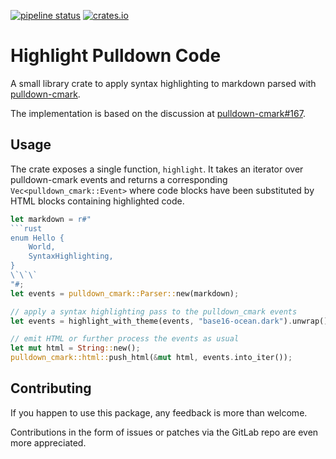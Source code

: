 [![pipeline status](https://gitlab.com/eguiraud/highlight-pulldown/badges/main/pipeline.svg)](https://gitlab.com/eguiraud/highlight-pulldown/-/commits/main)
[![crates.io](https://img.shields.io/crates/v/highlight-pulldown.svg)](https://crates.io/crates/highlight-pulldown)

# Highlight Pulldown Code

A small library crate to apply syntax highlighting to markdown parsed with [pulldown-cmark](https://crates.io/crates/pulldown-cmark).

The implementation is based on the discussion at [pulldown-cmark#167](https://github.com/raphlinus/pulldown-cmark/issues/167).

## Usage

The crate exposes a single function, `highlight`.
It takes an iterator over pulldown-cmark events and returns a corresponding `Vec<pulldown_cmark::Event>` where
code blocks have been substituted by HTML blocks containing highlighted code.

```rust
let markdown = r#"
```rust
enum Hello {
    World,
    SyntaxHighlighting,
}
\`\`\`
"#;
let events = pulldown_cmark::Parser::new(markdown);

// apply a syntax highlighting pass to the pulldown_cmark events
let events = highlight_with_theme(events, "base16-ocean.dark").unwrap();

// emit HTML or further process the events as usual
let mut html = String::new();
pulldown_cmark::html::push_html(&mut html, events.into_iter());
```

## Contributing

If you happen to use this package, any feedback is more than welcome.

Contributions in the form of issues or patches via the GitLab repo are even more appreciated.